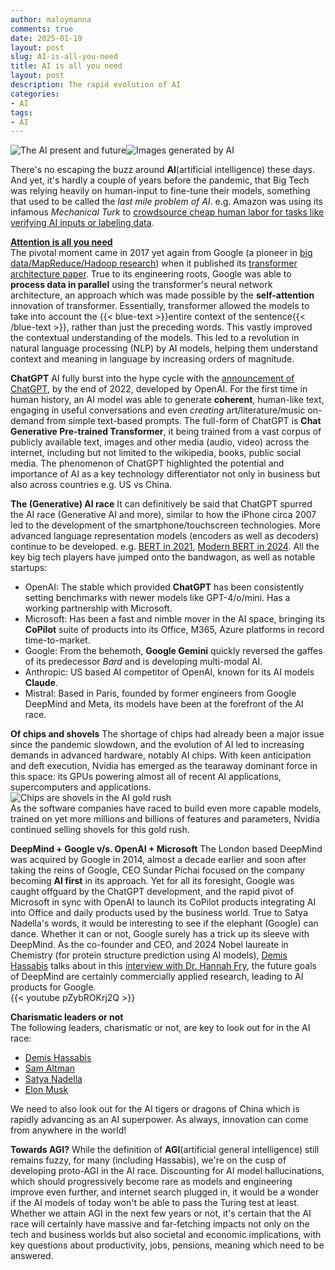 ```yaml
---
author: maloymanna
comments: true
date: 2025-01-19
layout: post
slug: AI-is-all-you-need
title: AI is all you need
layout: post
description: The rapid evolution of AI
categories:
- AI
tags:
- AI
---
```


![The AI present and future](/images/genai-banner2.png)![Images generated by AI](/images/genai-banner.png)

There's no escaping the buzz around **AI**(artificial intelligence) these days. And yet, it's hardly a couple of years before the pandemic, that Big Tech was relying heavily on human-input to fine-tune their models, something that used to be called the *last mile problem of AI*. e.g. Amazon was using its infamous *Mechanical Turk* to [crowdsource cheap human labor for tasks like verifying AI inputs or labeling data](https://www.wired.com/story/not-always-ai-that-sifts-through-sensitive-info-crowdsourced-labor/).  

**[Attention is all you need](https://arxiv.org/html/1706.03762v7)**  
The pivotal moment came in 2017 yet again from Google (a pioneer in [big data/MapReduce/Hadoop research](https://research.google/pubs/mapreduce-simplified-data-processing-on-large-clusters/)) when it published its [transformer architecture paper](https://arxiv.org/html/1706.03762v7). True to its engineering roots, Google was able to **process data in parallel** using the transformer's neural network architecture, an approach which was made possible by the **self-attention** innovation of transformer. Essentially, transformer allowed the models to take into account the {{< blue-text >}}entire context of the sentence{{< /blue-text >}}, rather than just the preceding words. This vastly improved the contextual understanding of the models. This led to a revolution in natural language processing (NLP) by AI models, helping them understand context and meaning in language by increasing orders of magnitude.  

**ChatGPT**
AI fully burst into the hype cycle with the [announcement of ChatGPT](https://openai.com/index/chatgpt/), by the end of 2022, developed by OpenAI.
For the first time in human history, an AI model was able to generate **coherent**, human-like text, engaging in useful conversations and even _creating_ art/literature/music on-demand from simple text-based prompts. The full-form of ChatGPT is **Chat Generative Pre-trained Transformer**, it being trained from a vast corpus of publicly available text, images and other media (audio, video) across the internet, including but not limited to the wikipedia, books, public social media. The phenomenon of ChatGPT highlighted the potential and importance of AI as a key technology differentiator not only in business but also across countries e.g. US vs China.  

**The (Generative) AI race**
It can definitively be said that ChatGPT spurred the AI race (Generative AI and more), similar to how the iPhone circa 2007 led to the development of the smartphone/touchscreen technologies. More advanced language representation models (encoders as well as decoders) continue to be developed. e.g. [BERT in 2021](https://arxiv.org/abs/1810.04805), [Modern BERT in 2024](https://huggingface.co/blog/modernbert). All the key big tech players have jumped onto the bandwagon, as well as notable startups: 
- OpenAI: The stable which provided **ChatGPT** has been consistently setting benchmarks with newer models like GPT-4/o/mini. Has a working partnership with Microsoft.
- Microsoft: Has been a fast and nimble mover in the AI space, bringing its **CoPilot** suite of products into its Office, M365, Azure platforms in record time-to-market.
- Google: From the behemoth, **Google Gemini** quickly reversed the gaffes of its predecessor *Bard*  and is developing multi-modal AI.
- Anthropic: US based AI competitor of OpenAI, known for its AI models **Claude**.
- Mistral: Based in Paris, founded by former engineers from Google DeepMind and Meta, its models have been at the forefront of the AI race.

**Of chips and shovels**
The shortage of chips had already been a major issue since the pandemic slowdown, and the evolution of AI led to increasing demands in advanced hardware, notably AI chips. With keen anticipation and deft execution, Nvidia has emerged as the tearaway dominant force in this space: its GPUs powering almost all of recent AI applications, supercomputers and applications.  
![Chips are shovels in the AI gold rush](/images/nvidia-shovels.png)  
As the software companies have raced to build even more capable models, trained on yet more millions and billions of features and parameters, Nvidia continued selling shovels for this gold rush.  

**DeepMind + Google v/s. OpenAI + Microsoft**
The London based DeepMind  was acquired by Google in 2014, almost a decade earlier and soon after taking the reins of Google, CEO Sundar Pichai focused on the company becoming **AI first** in its approach. Yet for all its foresight, Google was caught offguard by the ChatGPT development, and the rapid pivot of Microsoft in sync with OpenAI to launch its CoPilot products integrating AI into Office and daily products used by the business world. True to Satya Nadella's words, it would be interesting to see if the elephant (Google) can dance.
Whether it can or not, Google surely has a trick up its sleeve with DeepMind. As the co-founder and CEO, and 2024 Nobel laureate in Chemistry (for protein structure prediction using AI models), [Demis Hassabis](https://www.nobelprize.org/prizes/chemistry/2024/hassabis/facts/) talks about in this [interview with Dr. Hannah Fry](https://youtu.be/pZybROKrj2Q?si=rTOlPoAYO48guk9S), the future goals of DeepMind are certainly commercially applied research, leading to AI products for Google.  
{{< youtube pZybROKrj2Q >}}  

**Charismatic leaders or not**  
The following leaders, charismatic or not, are key to look out for in the AI race:
- [Demis Hassabis](https://x.com/demishassabis)
- [Sam Altman](https://x.com/sama)
- [Satya Nadella](https://www.linkedin.com/in/satyanadella/)
- [Elon Musk](https://x.com/elonmusk)  

We need to also look out for the AI tigers or dragons of China which is rapidly advancing as an AI superpower. As always, innovation can come from anywhere in the world!  

**Towards AGI?**
While the definition of **AGI**(artificial general intelligence) still remains fuzzy, for many (including Hassabis), we're on the cusp of developing proto-AGI in the AI race. Discounting for AI model hallucinations, which should progressively become rare as models and engineering improve even further, and internet search plugged in, it would be a wonder if the AI models of today won't be able to pass the Turing test at least. Whether we attain AGI in the next few years or not, it's certain that the AI race will certainly have massive and far-fetching impacts not only on the tech and business worlds but also societal and economic implications, with key questions about productivity, jobs, pensions, meaning which need to be answered. 